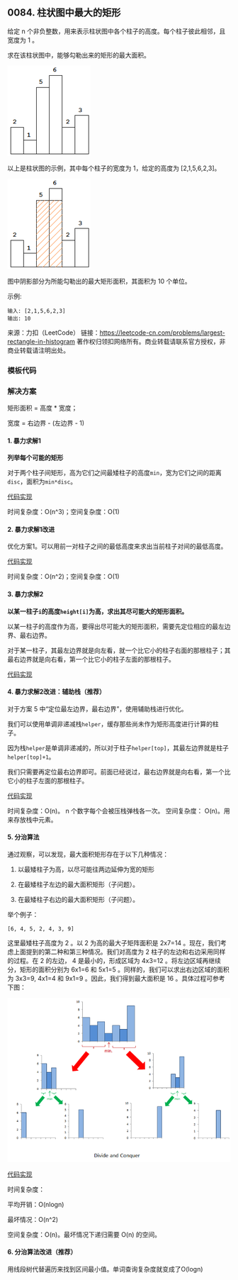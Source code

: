 ## 0084. 柱状图中最大的矩形

给定 n 个非负整数，用来表示柱状图中各个柱子的高度。每个柱子彼此相邻，且宽度为 1 。

求在该柱状图中，能够勾勒出来的矩形的最大面积。

![histogram](histogram.png)

以上是柱状图的示例，其中每个柱子的宽度为 1，给定的高度为 [2,1,5,6,2,3]。

![histogram_area](histogram_area.png) 

图中阴影部分为所能勾勒出的最大矩形面积，其面积为 10 个单位。

 

示例:

```
输入: [2,1,5,6,2,3]
输出: 10
```

来源：力扣（LeetCode）
链接：https://leetcode-cn.com/problems/largest-rectangle-in-histogram
著作权归领扣网络所有。商业转载请联系官方授权，非商业转载请注明出处。



### 模板代码


### 解决方案

矩形面积 = 高度 * 宽度；

宽度 = 右边界 - (左边界 - 1)

#### 1. 暴力求解1

**列举每个可能的矩形**

对于两个柱子间矩形，高为它们之间最矮柱子的高度`min`，宽为它们之间的距离`disc`，面积为`min*disc`。

[代码实现](solu1/Solution.java)

时间复杂度：O(n^3)；空间复杂度：O(1)

#### 2. 暴力求解1改进

优化方案1。可以用前一对柱子之间的最低高度来求出当前柱子对间的最低高度。

[代码实现](solu2/Solution.java)

时间复杂度：O(n^2)；空间复杂度：O(1)


#### 3. 暴力求解2

**以某一柱子`i`的高度`height[i]`为高，求出其尽可能大的矩形面积。**

以某一柱子的高度作为高，要得出尽可能大的矩形面积，需要先定位相应的最左边界、最右边界。

对于某一柱子，其最左边界就是向左看，就一个比它小的柱子右面的那根柱子；其最右边界就是向右看，第一个比它小的柱子左面的那根柱子。

[代码实现](solu5/Solution.java)

#### 4. 暴力求解2改进：辅助栈（推荐）

对于方案 5 中“定位最左边界，最右边界”，使用辅助栈进行优化。

我们可以使用单调非递减栈`helper`，缓存那些尚未作为矩形高度进行计算的柱子。

因为栈`helper`是单调非递减的，所以对于柱子`helper[top]`，其最左边界就是柱子`helper[top]+1`。

我们只需要再定位最右边界即可。前面已经说过，最右边界就是向右看，第一个比它小的柱子左面的那根柱子。



[代码实现](solu6/Solution.java)

时间复杂度：O(n)。 n 个数字每个会被压栈弹栈各一次。
空间复杂度： O(n)。用来存放栈中元素。


#### 5. 分治算法

通过观察，可以发现，最大面积矩形存在于以下几种情况：

1. 以最矮柱子为高，以尽可能往两边延伸为宽的矩形

2. 在最矮柱子左边的最大面积矩形（子问题）。

3. 在最矮柱子右边的最大面积矩形（子问题）。


举个例子：

```
[6, 4, 5, 2, 4, 3, 9]
```

这里最矮柱子高度为 2 。以 2 为高的最大子矩阵面积是 2x7=14 。现在，我们考虑上面提到的第二种和第三种情况。我们对高度为 2 柱子的左边和右边采用同样的过程。在 2 的左边， 4 是最小的，形成区域为 4x3=12 。将左边区域再继续分，矩形的面积分别为 6x1=6 和 5x1=5 。同样的，我们可以求出右边区域的面积为 3x3=9, 4x1=4 和 9x1=9 。因此，我们得到最大面积是 16 。具体过程可参考下图：

![分治算法-求柱状图中最大的矩形](分治-求柱状图中最大的矩形.png)


[代码实现](solu3/Solution.java)

时间复杂度：

平均开销：O(nlogn)

最坏情况：O(n^2)

空间复杂度：O(n)。最坏情况下递归需要 O(n) 的空间。


#### 6. 分治算法改进（推荐）

用线段树代替遍历来找到区间最小值。单词查询复杂度就变成了O(log⁡n)


